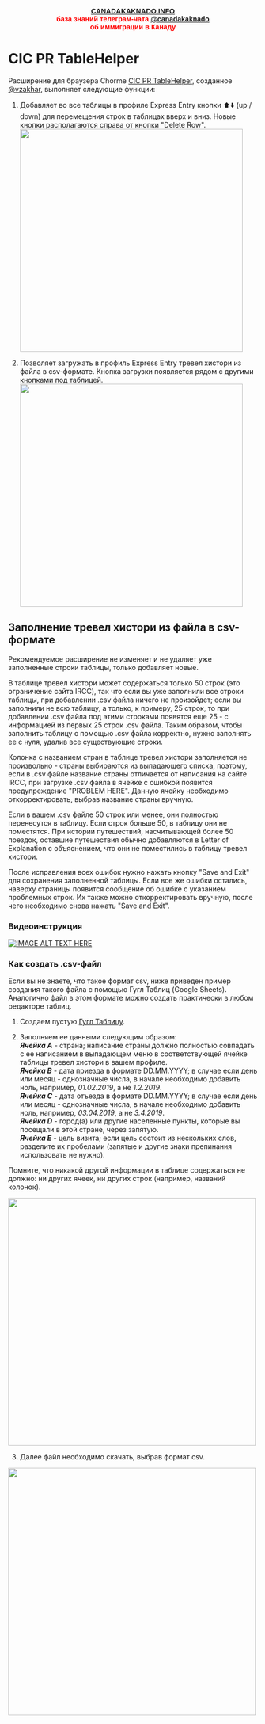 <p style="color:red; font-family:arial; font-weight:800; text-align:center; font-size:1em; "><a href="https://canadakaknado.info">CANADAKAKNADO.INFO</a><br>база знаний телеграм-чата <a href="https://t.me/canadakaknado">@canadakaknado</a><br>об иммиграции в Канаду</p>

# __CIC PR TableHelper__

Расширение для браузера Chorme [CIC PR TableHelper](https://chrome.google.com/webstore/detail/cic-pr-tablehelper/bibbcbmdkcmmgpodmahndpfakjfiefnn), созданное [@vzakhar](https://t.me/vzakhar), выполняет следующие функции: 

1. Добавляет во все таблицы в профиле Express Entry кнопки ⬆️⬇️ (up / down) для перемещения строк в таблицах вверх и вниз. Новые кнопки располагаются справа от кнопки "Delete Row".<br><img src="https://canadakaknado.info/assets/images/chrome-ext-2.png" width="450">

2. Позволяет загружать в профиль Express Entry тревел хистори из файла в csv-формате. Кнопка загрузки появляется рядом с другими кнопками под таблицей.<br><img src="https://canadakaknado.info/assets/images/chrome-ext-1.png" width="450">

## Заполнение тревел хистори из файла в csv-формате

Рекомендуемое расширение не изменяет и не удаляет уже заполненные строки таблицы, только добавляет новые. 

В таблице тревел хистори может содержаться только 50 строк (это ограничение сайта IRCC), так что если вы уже заполнили все строки таблицы, при добавлении .csv файла ничего не произойдет; если вы заполнили не всю таблицу, а только, к примеру, 25 строк, то при добавлении .csv файла под этими строками появятся еще 25 - с информацией из первых 25 строк .csv файла. Таким образом, чтобы заполнить таблицу с помощью .csv файла корректно, нужно заполнять ее с нуля, удалив все существующие строки. 

Колонка с названием стран в таблице тревел хистори заполняется не произвольно - страны выбираются из выпадающего списка, поэтому, если в .csv файле название страны отличается от написания на сайте IRCC, при загрузке .csv файла в ячейке с ошибкой появится предупреждение "PROBLEM HERE". Данную ячейку необходимо откорректировать, выбрав название страны вручную. 

Если в вашем .csv файле 50 строк или менее, они полностью перенесутся в таблицу. Если строк больше 50, в таблицу они не поместятся. При истории путешествий, насчитывающей более 50 поездок, оставшие путешествия обычно добавляются в Letter of Explanation с объяснением, что они не поместились в таблицу тревел хистори. 

После исправления всех ошибок нужно нажать кнопку "Save and Exit" для сохранения заполненной таблицы. Если все же ошибки остались, наверху страницы появится сообщение об ошибке с указанием проблемных строк. Их также можно откорректировать вручную, после чего необходимо снова нажать "Save and Exit".

### Видеоинструкция

[![IMAGE ALT TEXT HERE](https://img.youtube.com/vi/DRZ4JetBk6o/0.jpg)](https://www.youtube.com/watch?v=DRZ4JetBk6o)

### Как создать .csv-файл

Если вы не знаете, что такое формат csv, ниже приведен пример создания такого файла с помощью Гугл Таблиц (Google Sheets). Аналогично файл в этом формате можно создать практически в любом редакторе таблиц. 

1. Создаем пустую [Гугл Таблицу](https://docs.google.com/spreadsheets). 

2. Заполняем ее данными следующим образом:  
__*Ячейка А*__ - страна; написание страны должно полностью совпадать с ее написанием в выпадающем меню в соответствующей ячейке таблицы тревел хистори в вашем профиле.  
__*Ячейка В*__ - дата приезда в формате DD.MM.YYYY; в случае если день или месяц - однозначные числа, в начале необходимо добавить ноль, например, *01.02.2019*, а не *1.2.2019*.  
__*Ячейка С*__ - дата отъезда в формате DD.MM.YYYY; в случае если день или месяц - однозначные числа, в начале необходимо добавить ноль, например, *03.04.2019*, а не *3.4.2019*.  
__*Ячейка D*__ - город(а) или другие населенные пункты, которые вы посещали в этой стране, через запятую.  
__*Ячейка Е*__ - цель визита; если цель состоит из нескольких слов, разделите их пробелами (запятые и другие знаки препинания использовать не нужно).  

Помните, что никакой другой информации в таблице содержаться не должно: ни других ячеек, ни других строк (например, названий колонок).

<img src="https://canadakaknado.info/assets/images/my-travel-history.jpg" width="500">

3. Далее файл необходимо скачать, выбрав формат csv.   

<img src="https://canadakaknado.info/assets/images/travel-history-download.jpg" width="500">
